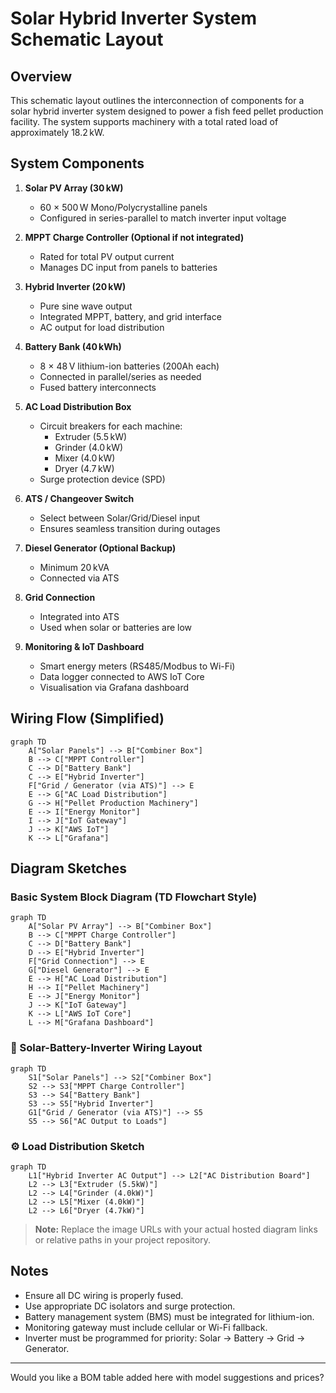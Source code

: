 # Solar Hybrid Inverter System Schematic Layout

## Overview
This schematic layout outlines the interconnection of components for a solar hybrid inverter system designed to power a fish feed pellet production facility. The system supports machinery with a total rated load of approximately 18.2 kW.

## System Components

1. **Solar PV Array (30 kW)**
   - 60 × 500 W Mono/Polycrystalline panels
   - Configured in series-parallel to match inverter input voltage

2. **MPPT Charge Controller (Optional if not integrated)**
   - Rated for total PV output current
   - Manages DC input from panels to batteries

3. **Hybrid Inverter (20 kW)**
   - Pure sine wave output
   - Integrated MPPT, battery, and grid interface
   - AC output for load distribution

4. **Battery Bank (40 kWh)**
   - 8 × 48 V lithium-ion batteries (200Ah each)
   - Connected in parallel/series as needed
   - Fused battery interconnects

5. **AC Load Distribution Box**
   - Circuit breakers for each machine:
     - Extruder (5.5 kW)
     - Grinder (4.0 kW)
     - Mixer (4.0 kW)
     - Dryer (4.7 kW)
   - Surge protection device (SPD)

6. **ATS / Changeover Switch**
   - Select between Solar/Grid/Diesel input
   - Ensures seamless transition during outages

7. **Diesel Generator (Optional Backup)**
   - Minimum 20 kVA
   - Connected via ATS

8. **Grid Connection**
   - Integrated into ATS
   - Used when solar or batteries are low

9. **Monitoring & IoT Dashboard**
   - Smart energy meters (RS485/Modbus to Wi-Fi)
   - Data logger connected to AWS IoT Core
   - Visualisation via Grafana dashboard

## Wiring Flow (Simplified)

```mermaid
graph TD
    A["Solar Panels"] --> B["Combiner Box"]
    B --> C["MPPT Controller"]
    C --> D["Battery Bank"]
    C --> E["Hybrid Inverter"]
    F["Grid / Generator (via ATS)"] --> E
    E --> G["AC Load Distribution"]
    G --> H["Pellet Production Machinery"]
    E --> I["Energy Monitor"]
    I --> J["IoT Gateway"]
    J --> K["AWS IoT"]
    K --> L["Grafana"]
```

## Diagram Sketches

### Basic System Block Diagram (TD Flowchart Style)
```mermaid
graph TD
    A["Solar PV Array"] --> B["Combiner Box"]
    B --> C["MPPT Charge Controller"]
    C --> D["Battery Bank"]
    D --> E["Hybrid Inverter"]
    F["Grid Connection"] --> E
    G["Diesel Generator"] --> E
    E --> H["AC Load Distribution"]
    H --> I["Pellet Machinery"]
    E --> J["Energy Monitor"]
    J --> K["IoT Gateway"]
    K --> L["AWS IoT Core"]
    L --> M["Grafana Dashboard"]
```

### 🔌 Solar-Battery-Inverter Wiring Layout
```mermaid
graph TD
    S1["Solar Panels"] --> S2["Combiner Box"]
    S2 --> S3["MPPT Charge Controller"]
    S3 --> S4["Battery Bank"]
    S3 --> S5["Hybrid Inverter"]
    G1["Grid / Generator (via ATS)"] --> S5
    S5 --> S6["AC Output to Loads"]
```

### ⚙️ Load Distribution Sketch
```mermaid
graph TD
    L1["Hybrid Inverter AC Output"] --> L2["AC Distribution Board"]
    L2 --> L3["Extruder (5.5kW)"]
    L2 --> L4["Grinder (4.0kW)"]
    L2 --> L5["Mixer (4.0kW)"]
    L2 --> L6["Dryer (4.7kW)"]
```

> **Note:** Replace the image URLs with your actual hosted diagram links or relative paths in your project repository.

## Notes
- Ensure all DC wiring is properly fused.
- Use appropriate DC isolators and surge protection.
- Battery management system (BMS) must be integrated for lithium-ion.
- Monitoring gateway must include cellular or Wi-Fi fallback.
- Inverter must be programmed for priority: Solar → Battery → Grid → Generator.

---

Would you like a BOM table added here with model suggestions and prices?
